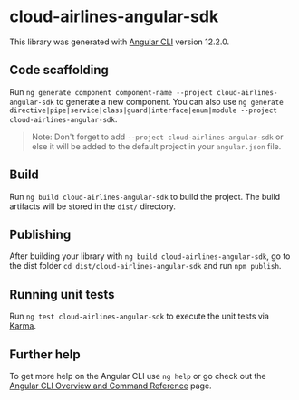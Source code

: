 # cloud-airlines-angular-sdk

This library was generated with [Angular CLI](https://github.com/angular/angular-cli) version 12.2.0.

## Code scaffolding

Run `ng generate component component-name --project cloud-airlines-angular-sdk` to generate a new component. You can also use `ng generate directive|pipe|service|class|guard|interface|enum|module --project cloud-airlines-angular-sdk`.
> Note: Don't forget to add `--project cloud-airlines-angular-sdk` or else it will be added to the default project in your `angular.json` file. 

## Build

Run `ng build cloud-airlines-angular-sdk` to build the project. The build artifacts will be stored in the `dist/` directory.

## Publishing

After building your library with `ng build cloud-airlines-angular-sdk`, go to the dist folder `cd dist/cloud-airlines-angular-sdk` and run `npm publish`.

## Running unit tests

Run `ng test cloud-airlines-angular-sdk` to execute the unit tests via [Karma](https://karma-runner.github.io).

## Further help

To get more help on the Angular CLI use `ng help` or go check out the [Angular CLI Overview and Command Reference](https://angular.io/cli) page.

